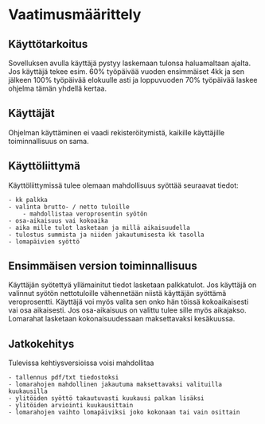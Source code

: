 # Vaatimusmäärittely

## Käyttötarkoitus

Sovelluksen avulla käyttäjä pystyy laskemaan tulonsa haluamaltaan ajalta. Jos käyttäjä tekee esim. 60% työpäivää
vuoden ensimmäiset 4kk ja sen jälkeen 100% työpäivää elokuulle asti ja loppuvuoden 70% työpäivää laskee ohjelma tämän yhdellä kertaa. 

## Käyttäjät

Ohjelman käyttäminen ei vaadi rekisteröitymistä, kaikille käyttäjille toiminnallisuus on sama. 

## Käyttöliittymä

Käyttöliittymissä tulee olemaan mahdollisuus syöttää seuraavat tiedot: 
	
	- kk palkka 
	- valinta brutto- / netto tuloille
		- mahdollistaa veroprosentin syötön 
	- osa-aikaisuus vai kokoaika
	- aika mille tulot lasketaan ja millä aikaisuudella
	- tulostus summista ja niiden jakautumisesta kk tasolla
	- lomapäivien syöttö

## Ensimmäisen version toiminnallisuus 

Käyttäjän syötettyä yllämainitut tiedot lasketaan palkkatulot.
Jos käyttäjä on valinnut syötön nettotuloille vähennetään niistä käyttäjän syöttämä veroprosentti.
Käyttäjä voi myös valita sen onko hän töissä kokoaikaisesti vai osa aikaisesti. Jos osa-aikaisuus on valittu
tulee sille myös aikajakso.
Lomarahat lasketaan kokonaisuudessaan maksettavaksi kesäkuussa.


## Jatkokehitys 

Tulevissa kehtiysversioissa voisi mahdollitaa
	
	- tallennus pdf/txt tiedostoksi
	- lomarahojen mahdollinen jakautuma maksettavaksi valituilla kuukausilla
	- ylitöiden syöttö takautuvasti kuukausi palkan lisäksi
	- ylitöiden arviointi kuukausittain
	- lomarahojen vaihto lomapäiviksi joko kokonaan tai vain osittain     
  
